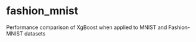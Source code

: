 # fashion_mnist

Performance comparison of XgBoost when applied to MNIST and Fashion-MNIST datasets
